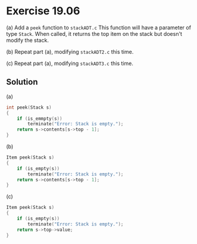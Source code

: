 # Exercise 19.06

(a) Add a `peek` function to `stackADT.c` This function will have a parameter of
type `Stack`. When called, it returns the top item on the stack but doesn't modify
the stack.

(b) Repeat part (a), modifying `stackADT2.c` this time.

(c) Repeat part (a), modifying `stackADT3.c` this time.

## Solution

(a)

```c
int peek(Stack s)
{
    if (is_emmpty(s))
        terminate("Error: Stack is empty.");
    return s->contents[s->top - 1];
}
```

(b)

```c
Item peek(Stack s)
{
    if (is_empty(s))
        terminate("Error: Stack is empty.");
    return s->contents[s->top - 1];
}
```

(c)

```c
Item peek(Stack s)
{
    if (is_empty(s))
        terminate("Error: Stack is empty.");
    return s->top->value;
}
```
